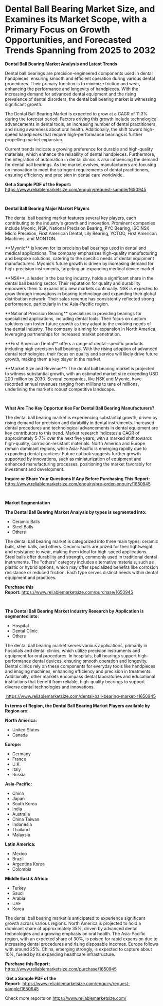 <p><h1>Dental Ball Bearing Market Size, and Examines its Market Scope, with a Primary Focus on Growth Opportunities, and Forecasted Trends Spanning from 2025 to 2032</h1></p><p><strong>Dental Ball Bearing Market Analysis and Latest Trends</strong></p>
<p><p>Dental ball bearings are precision-engineered components used in dental handpieces, ensuring smooth and efficient operation during various dental procedures. Their primary function is to minimize friction and wear, enhancing the performance and longevity of handpieces. With the increasing demand for advanced dental equipment and the rising prevalence of dental disorders, the dental ball bearing market is witnessing significant growth.</p><p>The Dental Ball Bearing Market is expected to grow at a CAGR of 11.3% during the forecast period. Factors driving this growth include technological advancements in dental tools, an increasing number of dental practitioners, and rising awareness about oral health. Additionally, the shift toward high-speed handpieces that require high-performance bearings is further propelling market expansion.</p><p>Current trends indicate a growing preference for durable and high-quality materials, which enhance the reliability of dental handpieces. Furthermore, the integration of automation in dental clinics is also influencing the demand for dental ball bearings. As the market evolves, manufacturers are focusing on innovation to meet the stringent requirements of dental practitioners, ensuring efficiency and precision in dental care worldwide.</p></p>
<p><strong>Get a Sample PDF of the Report:&nbsp;</strong> <a href="https://www.reliablemarketsize.com/enquiry/request-sample/1650945?utm_campaign=2233&utm_medium=2&utm_source=Github&utm_content=ia&utm_term=17022025&utm_id=dental-ball-bearing">https://www.reliablemarketsize.com/enquiry/request-sample/1650945</a></p>
<p>&nbsp;</p>
<p><strong>Dental Ball Bearing Major Market Players</strong></p>
<p><p>The dental ball bearing market features several key players, each contributing to the industry's growth and innovation. Prominent companies include Myonic, NSK, National Precision Bearing, PYC Bearing, ISC NSK Micro Precision, First American Dental, Lily Bearing, YCTOO, First American Machines, and MONTON.</p><p>**Myonic** is known for its precision ball bearings used in dental and medical applications. The company emphasizes high-quality manufacturing and bespoke solutions, catering to the specific needs of dental equipment manufacturers. Myonic’s future growth is driven by increasing demand for high-precision instruments, targeting an expanding medical device market.</p><p>**NSK**, a leader in the bearing industry, holds a significant share in the dental ball bearing sector. Their reputation for quality and durability empowers them to expand into new markets continually. NSK is expected to grow through innovations in bearing technology and expanding their global distribution network. Their sales revenue has consistently reflected strong performance, particularly in the Asia-Pacific region.</p><p>**National Precision Bearing** specializes in providing bearings for specialized applications, including dental tools. Their focus on custom solutions can foster future growth as they adapt to the evolving needs of the dental industry. The company is aiming for expansion in North America, leveraging partnerships for increased market penetration.</p><p>**First American Dental** offers a range of dental-specific products including high-precision ball bearings. With the rising adoption of advanced dental technologies, their focus on quality and service will likely drive future growth, making them a key player in the market.</p><p>**Market Size and Revenue**: The dental ball bearing market is projected to witness substantial growth, with an estimated market size exceeding USD 200 million by 2030. Several companies, like NSK and Myonic, have recorded annual revenues ranging from millions to tens of millions, underlining the market’s robust competitive landscape.</p></p>
<p>&nbsp;</p>
<p><strong>What Are The Key Opportunities For Dental Ball Bearing Manufacturers?</strong></p>
<p><p>The dental ball bearing market is experiencing substantial growth, driven by rising demand for precision and durability in dental instruments. Increased dental procedures and technological advancements in dental equipment are key contributors to this trend. Market research indicates a CAGR of approximately 5-7% over the next five years, with a marked shift towards high-quality, corrosion-resistant materials. North America and Europe remain dominant regions, while Asia-Pacific is emerging rapidly due to expanding dental practices. Future outlook suggests further growth supported by innovations, such as miniaturization of equipment and enhanced manufacturing processes, positioning the market favorably for investment and development.</p></p>
<p><strong>Inquire or Share Your Questions If Any Before Purchasing This Report:</strong> <a href="https://www.reliablemarketsize.com/enquiry/pre-order-enquiry/1650945?utm_campaign=2233&utm_medium=2&utm_source=Github&utm_content=ia&utm_term=17022025&utm_id=dental-ball-bearing">https://www.reliablemarketsize.com/enquiry/pre-order-enquiry/1650945</a></p>
<p>&nbsp;</p>
<p><strong>Market Segmentation</strong></p>
<p><strong>The Dental Ball Bearing Market Analysis by types is segmented into:</strong></p>
<p><ul><li>Ceramic Balls</li><li>Steel Balls</li><li>Others</li></ul></p>
<p><p>The dental ball bearing market is categorized into three main types: ceramic balls, steel balls, and others. Ceramic balls are prized for their lightweight and resistance to wear, making them ideal for high-speed applications. Steel balls offer durability and strength, commonly used in traditional dental instruments. The "others" category includes alternative materials, such as plastic or hybrid options, which may offer specialized benefits like corrosion resistance or reduced friction. Each type serves distinct needs within dental equipment and practices.</p></p>
<p><strong>Purchase this Report:&nbsp;</strong><a href="https://www.reliablemarketsize.com/purchase/1650945?utm_campaign=2233&utm_medium=2&utm_source=Github&utm_content=ia&utm_term=17022025&utm_id=dental-ball-bearing">https://www.reliablemarketsize.com/purchase/1650945</a></p>
<p>&nbsp;</p>
<p><strong>The Dental Ball Bearing Market Industry Research by Application is segmented into:</strong></p>
<p><ul><li>Hospital</li><li>Dental Clinic</li><li>Others</li></ul></p>
<p><p>The dental ball bearing market serves various applications, primarily in hospitals and dental clinics, which utilize precision instruments and equipment for oral procedures. In hospitals, ball bearings support high-performance dental devices, ensuring smooth operation and longevity. Dental clinics rely on these components for everyday tools like handpieces and imaging machines, enhancing efficiency and precision in treatments. Additionally, other markets encompass dental laboratories and educational institutions that benefit from reliable, high-quality bearings to support diverse dental technologies and innovations.</p></p>
<p><a href="https://www.reliablemarketsize.com/dental-ball-bearing-market-r1650945?utm_campaign=2233&utm_medium=2&utm_source=Github&utm_content=ia&utm_term=17022025&utm_id=dental-ball-bearing">&nbsp;https://www.reliablemarketsize.com/dental-ball-bearing-market-r1650945</a></p>
<p><strong>In terms of Region, the Dental Ball Bearing Market Players available by Region are:</strong></p>
<p>
    <p> <strong> North America: </strong>
        <ul>
            <li>United States</li>
            <li>Canada</li>
        </ul>
        </p> 
    <p> <strong> Europe: </strong>
        <ul>
            <li>Germany</li>
            <li>France</li>
            <li>U.K.</li>
            <li>Italy</li>
            <li>Russia</li>
        </ul>
        </p> 
    <p> <strong> Asia-Pacific: </strong>
        <ul>
            <li>China</li>
            <li>Japan</li>
            <li>South Korea</li>
            <li>India</li>
            <li>Australia</li>
            <li>China Taiwan</li>
            <li>Indonesia</li>
            <li>Thailand</li>
            <li>Malaysia</li>
        </ul>
        </p> 
    <p> <strong> Latin America: </strong>
        <ul>
            <li>Mexico</li>
            <li>Brazil</li>
            <li>Argentina Korea</li>
            <li>Colombia</li>
        </ul>
        </p> 
    <p> <strong> Middle East & Africa: </strong>
        <ul>
            <li>Turkey</li>
            <li>Saudi</li>
            <li>Arabia</li>
            <li>UAE</li>
            <li>Korea</li>
        </ul>
    </p>
    </p>
<p><p>The dental ball bearing market is anticipated to experience significant growth across various regions. North America is projected to hold a dominant share of approximately 35%, driven by advanced dental technologies and a growing emphasis on oral health. The Asia-Pacific region, with an expected share of 30%, is poised for rapid expansion due to increasing dental procedures and rising disposable incomes. Europe follows with around 25%. China, emerging strongly, is expected to capture about 10%, fueled by its expanding healthcare infrastructure.</p></p>
<p><strong>Purchase this Report: </strong><a href="https://www.reliablemarketsize.com/purchase/1650945?utm_campaign=2233&utm_medium=2&utm_source=Github&utm_content=ia&utm_term=17022025&utm_id=dental-ball-bearing">https://www.reliablemarketsize.com/purchase/1650945</a></p>
<p>&nbsp;<strong>Get a Sample PDF of the Report:&nbsp;&nbsp;</strong><a href="https://www.reliablemarketsize.com/enquiry/request-sample/1650945?utm_campaign=2233&utm_medium=2&utm_source=Github&utm_content=ia&utm_term=17022025&utm_id=dental-ball-bearing">https://www.reliablemarketsize.com/enquiry/request-sample/1650945</a></p>
<p><strong></strong></p>
<p>Check more reports on <a href="https://www.reliablemarketsize.com/?utm_campaign=2233&utm_medium=2&utm_source=Github&utm_content=ia&utm_term=17022025&utm_id=dental-ball-bearing">https://www.reliablemarketsize.com/</a></p>